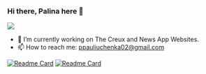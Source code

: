 ### Hi there, Palina here 👋


<a href="https://www.linkedin.com/in/ppauliuchenka02/" target="blank"><img src="https://img.shields.io/badge/linkedin-%230077B5.svg?&style=for-the-badge&logo=linkedin&logoColor=white" /></a>

<!-- **ppauliuchenka02/ppauliuchenka02** is a ✨ _special_ ✨ repository because its `README.md` (this file) appears on your GitHub profile.

Here are some ideas to get you started: -->

- 🔭 I’m currently working on The Creux and News App Websites.
- 📫 How to reach me: ppauliuchenka02@gmail.com
<!-- - 🌱 I’m currently learning ...
- 👯 I’m looking to collaborate on ...
- 🤔 I’m looking for help with ...
- 💬 Ask me about ... -->
<!-- - 😄 Pronouns: ... -->
<!-- - ⚡ Fun fact:  -->

[![Readme Card](https://github-readme-stats.vercel.app/api/pin/?username=ppauliuchenka02&repo=arachnophobia)](https://github.com/anuraghazra/github-readme-stats)
[![Readme Card](https://github-readme-stats.vercel.app/api/pin/?username=ppauliuchenka02&repo=bandgeeks-news-app)](https://github.com/anuraghazra/github-readme-stats)
